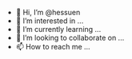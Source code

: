 - 👋 Hi, I’m @hessuen
- 👀 I’m interested in ...
- 🌱 I’m currently learning ...
- 💞️ I’m looking to collaborate on ...
- 📫 How to reach me ...

<!---
hessuen/hessuen is a ✨ special ✨ repository because its `README.md` (this file) appears on your GitHub profile.
You can click the Preview link to take a look at your changes.
--->
